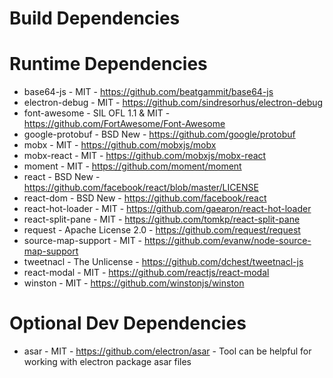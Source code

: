 # Build Dependencies


# Runtime Dependencies

* base64-js - MIT - https://github.com/beatgammit/base64-js
* electron-debug - MIT - https://github.com/sindresorhus/electron-debug
* font-awesome - SIL OFL 1.1 & MIT - https://github.com/FortAwesome/Font-Awesome
* google-protobuf - BSD New - https://github.com/google/protobuf
* mobx - MIT - https://github.com/mobxjs/mobx
* mobx-react - MIT - https://github.com/mobxjs/mobx-react
* moment - MIT - https://github.com/moment/moment
* react - BSD New - https://github.com/facebook/react/blob/master/LICENSE
* react-dom - BSD New - https://github.com/facebook/react
* react-hot-loader - MIT - https://github.com/gaearon/react-hot-loader
* react-split-pane - MIT - https://github.com/tomkp/react-split-pane
* request - Apache License 2.0 - https://github.com/request/request
* source-map-support - MIT - https://github.com/evanw/node-source-map-support
* tweetnacl - The Unlicense - https://github.com/dchest/tweetnacl-js
* react-modal - MIT - https://github.com/reactjs/react-modal
* winston - MIT - https://github.com/winstonjs/winston


# Optional Dev Dependencies

* asar - MIT - https://github.com/electron/asar - Tool can be helpful for working with electron package asar files
